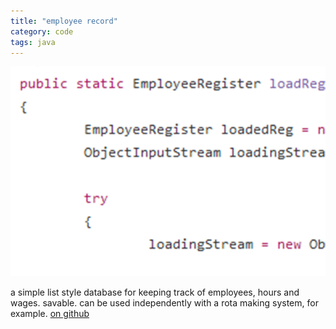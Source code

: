 ```yaml
---
title: "employee record"
category: code
tags: java
---
```


[![alt code snippet][ref-image]][github-link]

a simple list style database for keeping track of employees,
hours and wages. savable. can be used independently with a rota
making system, for example.
[on github][github-link]

[github-link]: https://github.com/theuggla/employee-register
[ref-image]: ../assets/projectimages/employeerecord.png
